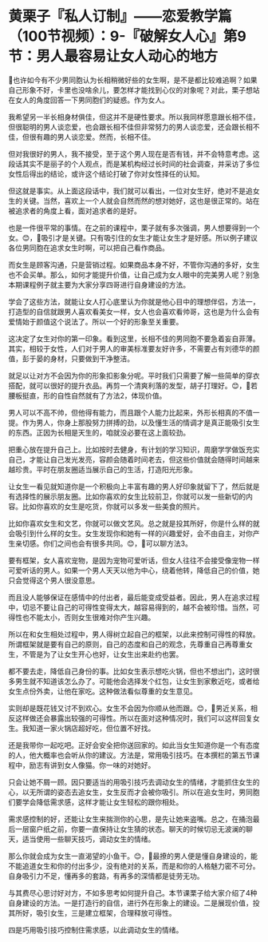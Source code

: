 # 黄栗子『私人订制』——恋爱教学篇（100节视频）：9-『破解女人心』第9节：男人最容易让女人动心的地方

🎼也许如今有不少男同胞认为长相稍微好些的女生啊，是不是都比较难追啊？如果自己形象不好，卡里也没啥余儿，要怎样才能找到心仪的对象呢？对此，栗子想站在女人的角度回答一下男同胞们的疑惑。作为女人。

我希望另一半长相身材俱佳，但这并不是硬性要求。所以我同样愿意跟长相不佳，但很聪明的男人谈恋爱，也会跟长相不佳但非常努力的男人谈恋爱，还会跟长相不佳，但很有趣的男人谈恋爱。然而，长相不佳。

但对我很好的男人，我不接受，至于这个男人现在是否有钱，并不会特意考虑。这段话其实不是丽子的个人观点，而是某机构经过长时间的社会调查，并采访了多位女性后得出的结论，或许这个结论打破了你对女性择任的认知。

但这就是事实。从上面这段话中，我们就可以看出，一位对女生好，绝对不是追女生的关键。当然，喜欢上一个人就会自然而然的想对她好，这也是很正常的。站在被追求者的角度上看，面对追求者的是好。

也是一件很平常的事情。在之前的课程中，栗子就有多次强调，男人想要得到一个女。😊，🎼吸引才是关键。只有吸引住的女生才能让女生才是好感。所以例子建议各位男同胞在追求女生时啊，可以把自己看作商品。

而女生是顾客沟通，只是营销过程。如果商品本身不好，不管你沟通的多好，女生也不会买单。那么，如何才能提升价值，让自己成为女人眼中的完美男人呢？别急本期课程例子就主要为大家分享四哥进行自身建设的方法。

学会了这些方法，就能让女人打心底里认为你就是他心目中的理想伴侣，方法一，打造型的自信就跟男人喜欢看美女一样，女人也会喜欢看帅哥，这也是为什么会有爱情始于颜值这个说法了。所以一个好的形象至关重要。

这决定了女生对你的第一印象。看到这里，长相不佳的男同胞不要急着妄自菲薄。其实，相较于女性，人们对于男人的审美标准要友好许多，不需要占有刘德华的颜值，彭于晏的身材，只要做到干净整洁。

就足以让对方不会因为你的形象扣影象分呢。平时我们只需要了解一些简单的穿衣搭配，就可以很好的提升衣品。再剪一个清爽利落的发型，胡子打理好。😊，🎼若腰板挺直，形的自性自然就有了方法2，体现价值。

男人可以不高不帅，但他得有能力，而且跟个人能力比起来，外形长相真的不值一提。作为男人，你身上那股努力拼搏的劲，以及懂生活的情调才是真正能吸引女生的东西。正因为长相是天生的，咱就没必要在这上面较劲。

把重心放在提升自己上。比如按时去健身，有计划的学习知识，周磨学学做饭充实自己，才能让自己发光发亮，容颜会随着时间老去，但这些价值就会随得时间越来越珍贵。平时在朋友圈适当展示自己的生活，打造阳光形象。

让女生一看见就知道你是一个积极向上丰富有趣的男人好印象就留下了，然后就是有选择性的展示朋友圈。比如你喜欢的女生比较前卫，你就可以发一些新切的内容。比如你喜欢的女生是吃货，你就可以多发一些美食的照片。

比如你喜欢女生和文艺，你就可以做文艺风。总之就是投其所好，你是什么样的就会吸引到什么样的女生。女生发现你和她有一样的兴趣爱好，会不由自主，对你产生亲切感。你们之间也会有很多共同。😊，🎼可以聊方法3。

要有框架，女人喜欢宠物，是因为宠物可爱听话，但女人往往不会接受像宠物一样可爱听话的男人。如果一个男人天天以他为中心，绕着他转，降低自己的价值，她只会觉得这个男人很没意思。

而且没人能够保证在感情中的付出者，最后能变成受益者。因此，男人在追求过程中，切忌不要让自己的可得性变得太大，越容易得到的，越不会被珍惜。当然，可得性也不能太小，否则女生很难对你产生兴趣。

所以在和女生相处过程中，男人得树立起自己的框架，以此来控制可得性的释放。所谓框架就是要有自己的原则，自己的态度和自己的观念，先尊重自己再尊重女生，不管是为了让女生开心也好，让女生出来赴约也罢。

都不要去走，降低自己身份的事。比如女生表示想吃火锅，但也不想出门，这时很多男生就不知道该怎么办了。可能他会选择发个红包，让女生到家敷近吃，或者给女生点份外卖，让他在家吃。这种做法看似尊重的女生意见。

实则却是既花钱又讨不到欢心。女生不会因为你顺从他而跟。😊，🎼男近关系，相反这样做还会暴露出较强的可得性。所以在面对这种情况时，我们可以这样回复女生。我知道一家火锅店超好吃，但位置不好找。

还是我带你一起吃吧。正好会安全把你送回家的。如此当女生知道你是一个有态度的人，他大概率也会听从你的建议。方法是，常用吸引技巧。在本撰栏的第五节课程中，励志有讲到女人像猫。你一味的对她好。

只会让她不屑一顾。因只要适当的用吸引技巧去调动女生的情绪，才能抓住女生的心，以无所谓的姿态去追女生，女生反而才会被你吸引。所以在追女生时，男同胞们要学会降低需求感，这样才能让女生轻松的跟你相处。

需求感控制的好，还能让女生来揣测你的心思，是先让她来盗嘴。总之，在捅泡最后一层窗户纸之前，你要一直保持让女生猜的状态。聊天的时候切忌无波澜的聊天，适当使用一些聊天技巧，调动女生的情绪。

那么你就会成为女生一直渴望的小鱼干。😊，🎼最撩的男人便是懂自身建设的，能不能追道女生和你的付出多少，没有绝对的关系，而是和你的人格魅力密不可分。自身吸引力不足，懂再多的套路，有再多的深情都是徒劳无功。

与其费尽心思讨好对方，不如多思考如何提升自己。本节课栗子给大家介绍了4种自身建设的方法。一是打造行的自信，进行外在形象上的建设。二是展现价值，投其所好，吸引女生，三是建立框架，合理释放可得性。

四是巧用吸引技巧控制住需求感，以此调动女生的情绪。